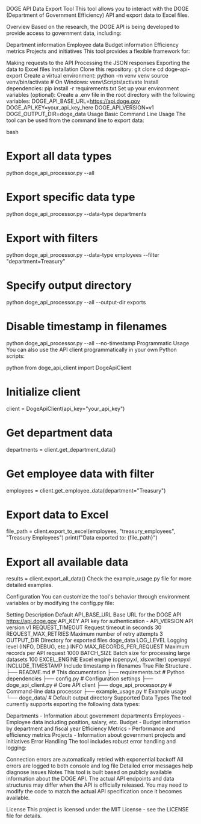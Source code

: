 DOGE API Data Export Tool
This tool allows you to interact with the DOGE (Department of Government Efficiency) API and export data to Excel files.

Overview
Based on the research, the DOGE API is being developed to provide access to government data, including:

Department information
Employee data
Budget information
Efficiency metrics
Projects and initiatives
This tool provides a flexible framework for:

Making requests to the API
Processing the JSON responses
Exporting the data to Excel files
Installation
Clone this repository:
git clone <repository-url>
cd doge-api-export
Create a virtual environment:
python -m venv venv
source venv/bin/activate  # On Windows: venv\Scripts\activate
Install dependencies:
pip install -r requirements.txt
Set up your environment variables (optional): Create a .env file in the root directory with the following variables:
DOGE_API_BASE_URL=https://api.doge.gov
DOGE_API_KEY=your_api_key_here
DOGE_API_VERSION=v1
DOGE_OUTPUT_DIR=doge_data
Usage
Basic Command Line Usage
The tool can be used from the command line to export data:

bash
# Export all data types
python doge_api_processor.py --all

# Export specific data type
python doge_api_processor.py --data-type departments

# Export with filters
python doge_api_processor.py --data-type employees --filter "department=Treasury"

# Specify output directory
python doge_api_processor.py --all --output-dir exports

# Disable timestamp in filenames
python doge_api_processor.py --all --no-timestamp
Programmatic Usage
You can also use the API client programmatically in your own Python scripts:

python
from doge_api_client import DogeApiClient

# Initialize client
client = DogeApiClient(api_key="your_api_key")

# Get department data
departments = client.get_department_data()

# Get employee data with filter
employees = client.get_employee_data(department="Treasury")

# Export data to Excel
file_path = client.export_to_excel(employees, "treasury_employees", "Treasury Employees")
print(f"Data exported to: {file_path}")

# Export all available data
results = client.export_all_data()
Check the example_usage.py file for more detailed examples.

Configuration
You can customize the tool's behavior through environment variables or by modifying the config.py file:

Setting	Description	Default
API_BASE_URL	Base URL for the DOGE API	https://api.doge.gov
API_KEY	API key for authentication	-
API_VERSION	API version	v1
REQUEST_TIMEOUT	Request timeout in seconds	30
REQUEST_MAX_RETRIES	Maximum number of retry attempts	3
OUTPUT_DIR	Directory for exported files	doge_data
LOG_LEVEL	Logging level (INFO, DEBUG, etc.)	INFO
MAX_RECORDS_PER_REQUEST	Maximum records per API request	1000
BATCH_SIZE	Batch size for processing large datasets	100
EXCEL_ENGINE	Excel engine (openpyxl, xlsxwriter)	openpyxl
INCLUDE_TIMESTAMP	Include timestamp in filenames	True
File Structure
.
├── README.md               # This documentation
├── requirements.txt        # Python dependencies
├── config.py               # Configuration settings
├── doge_api_client.py      # Core API client
├── doge_api_processor.py   # Command-line data processor
├── example_usage.py        # Example usage
└── doge_data/              # Default output directory
Supported Data Types
The tool currently supports exporting the following data types:

Departments - Information about government departments
Employees - Employee data including position, salary, etc.
Budget - Budget information by department and fiscal year
Efficiency Metrics - Performance and efficiency metrics
Projects - Information about government projects and initiatives
Error Handling
The tool includes robust error handling and logging:

Connection errors are automatically retried with exponential backoff
All errors are logged to both console and log file
Detailed error messages help diagnose issues
Notes
This tool is built based on publicly available information about the DOGE API. The actual API endpoints and data structures may differ when the API is officially released. You may need to modify the code to match the actual API specification once it becomes available.

License
This project is licensed under the MIT License - see the LICENSE file for details.

